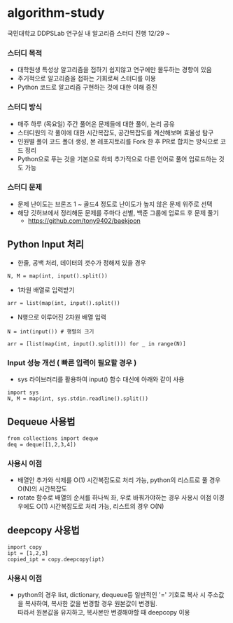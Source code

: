# algorithm-study
국민대학교 DDPSLab 연구실 내 알고리즘 스터디 진행 12/29 ~

### 스터디 목적
- 대학원생 특성상 알고리즘을 접하기 쉽지않고 연구에만 몰두하는 경향이 있음
- 주기적으로 알고리즘을 접하는 기회로써 스터디를 이용
- Python 코드로 알고리즘 구현하는 것에 대한 이해 증진

### 스터디 방식
- 매주 하루 (목요일) 주간 풀어온 문제들에 대한 풀이, 논리 공유
- 스터디원의 각 풀이에 대한 시간복잡도, 공간복잡도를 계산해보며 효율성 탐구
- 인원별 풀이 코드 폴더 생성, 본 레포지토리를 Fork 한 후 PR로 합치는 방식으로 코드 정리
- Python으로 푸는 것을 기본으로 하되 추가적으로 다른 언어로 풀어 업로드하는 것도 가능

### 스터디 문제
- 문제 난이도는 브론즈 1 ~ 골드4 정도로 난이도가 높지 않은 문제 위주로 선택
- 해당 깃허브에서 정리해둔 문제를 주마다 선별, 백준 그룹에 업로드 후 문제 풀기 
  - https://github.com/tony9402/baekjoon

## Python Input 처리
- 한줄, 공백 처리, 데이터의 갯수가 정해져 있을 경우
```
N, M = map(int, input().split())
```

- 1차원 배열로 입력받기
```
arr = list(map(int, input().split()) 
```

- N행으로 이루어진 2차원 배열 입력
```
N = int(input()) # 행렬의 크기

arr = [list(map(int, input().split())) for _ in range(N)]
```

### Input 성능 개선 ( 빠른 입력이 필요할 경우 )
- sys 라이브러리를 활용하여 input() 함수 대신에 아래와 같이 사용
```
import sys
N, M = map(int, sys.stdin.readline().split())
```

## Dequeue 사용법
```
from collections import deque
deq = deque([1,2,3,4])
```
### 사용시 이점
- 배열안 추가와 삭제를 O(1) 시간복잡도로 처리 가능, python의 리스트로 풀 경우 O(N)의 시간복잡도
- rotate 함수로 배열의 순서를 하나씩 좌, 우로 바꿔가야하는 경우 사용시 이점 이경우에도 O(1) 시간복잡도로 처리 가능, 리스트의 경우 O(N)

## deepcopy 사용법
```
import copy
ipt = [1,2,3]
copied_ipt = copy.deepcopy(ipt)
```
### 사용시 이점
- python의 경우 list, dictionary, dequeue등 일반적인 '=' 기호로 복사 시 주소값을 복사하여, 복사한 값을 변경할 경우 원본값이 변경됨. <br/>
따라서 원본값을 유지하고, 복사본만 변경해야할 때 deepcopy 이용

